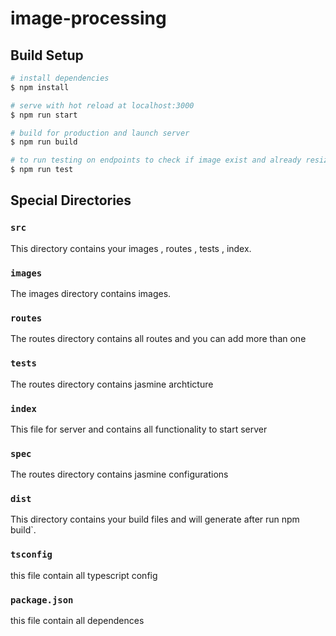 # image-processing

## Build Setup

```bash
# install dependencies
$ npm install

# serve with hot reload at localhost:3000
$ npm run start

# build for production and launch server
$ npm run build

# to run testing on endpoints to check if image exist and already resized or not exist and if image exist and resizing was done now
$ npm run test
```

## Special Directories

### `src`

This directory contains your images , routes , tests , index.

### `images`

The images directory contains images.

### `routes`

The routes directory contains all routes and you can add more than one


### `tests`

The routes directory contains jasmine archticture

### `index`

This file for server and contains all functionality to start server

### `spec`

The routes directory contains jasmine configurations

### `dist`

This directory contains your build files and will generate after run npm build`.

### `tsconfig`

this file contain all typescript config

### `package.json`

this file contain all dependences

